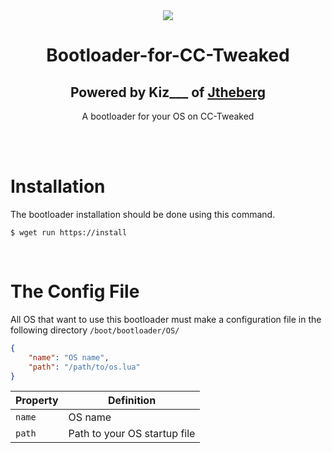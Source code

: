 <div align = "center">
  <img src = "https://www.jtheberg.cloud/assets/img/logo.png" />
  <h1>Bootloader-for-CC-Tweaked</h1>
  <h2>Powered by Kiz___ of <a href="https://jtheberg.cloud">Jtheberg</a></h2>
  <p>A bootloader for your OS on CC-Tweaked</p>
</div>
<br />
<br />

# Installation
The bootloader installation should be done using this command.
```
$ wget run https://install
```

<br />

# The Config File
 All OS that want to use this bootloader must make a configuration file in the following directory `/boot/bootloader/OS/`
```json
{
    "name": "OS name",
    "path": "/path/to/os.lua"
}

```
| Property | Definition |
| ---- | ---- |
| `name` | OS name |
| `path` | Path to your OS startup file
